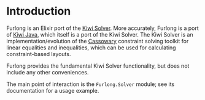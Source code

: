 # Introduction

Furlong is an Elixir port of the [Kiwi Solver](https://kiwisolver.readthedocs.io/en/latest/basis/basic_systems.html).
More accurately, Furlong is a port of [Kiwi Java](https://github.com/alexbirkett/kiwi-java), which itself is a port of the Kiwi Solver. The Kiwi Solver is
an implementation/evolution of the [Cassowary](http://overconstrained.io/) constraint solving toolkit for linear equalities and inequalities, 
which can be used for calculating constraint-based layouts.

Furlong provides the fundamental Kiwi Solver functionality, but does not include any other conveniences.

The main point of interaction is the `Furlong.Solver` module; see its documentation for a usage example.
